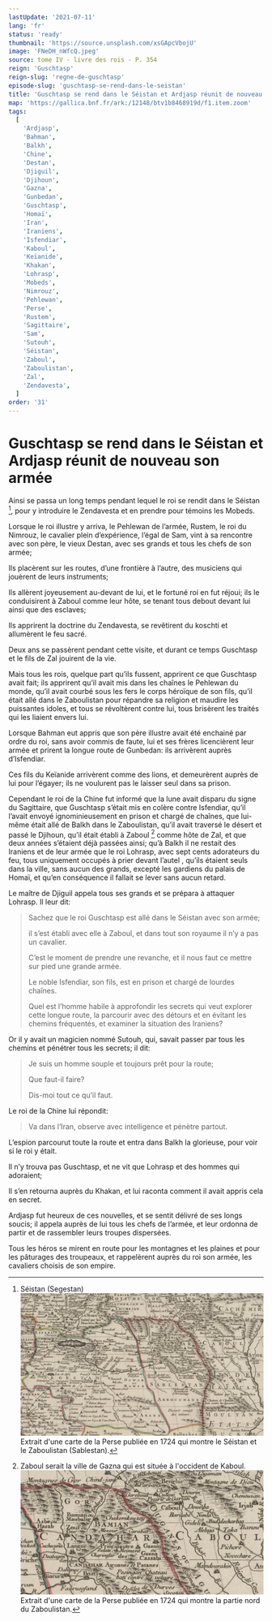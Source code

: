 ```yaml
---
lastUpdate: '2021-07-11'
lang: 'fr'
status: 'ready'
thumbnail: 'https://source.unsplash.com/xsGApcVbojU'
image: 'FNeDH_nWfcQ.jpeg'
source: tome IV - livre des rois - P. 354
reign: 'Guschtasp'
reign-slug: 'regne-de-guschtasp'
episode-slug: 'guschtasp-se-rend-dans-le-seistan'
title: 'Guschtasp se rend dans le Séistan et Ardjasp réunit de nouveau son armée | Le Livre des Rois | Shâhnâmeh'
map: 'https://gallica.bnf.fr/ark:/12148/btv1b8468919d/f1.item.zoom'
tags:
  [
    'Ardjasp',
    'Bahman',
    'Balkh',
    'Chine',
    'Destan',
    'Djiguil',
    'Djihoun',
    'Gazna',
    'Gunbedan',
    'Guschtasp',
    'Homaï',
    'Iran',
    'Iraniens',
    'Isfendiar',
    'Kaboul',
    'Keïanide',
    'Khakan',
    'Lohrasp',
    'Mobeds',
    'Nimrouz',
    'Pehlewan',
    'Perse',
    'Rustem',
    'Sagittaire',
    'Sam',
    'Sutouh',
    'Séistan',
    'Zaboul',
    'Zaboulistan',
    'Zal',
    'Zendavesta',
  ]
order: '31'
---
```


<!-- LTeX: language=fr -->

# Guschtasp se rend dans le Séistan et Ardjasp réunit de nouveau son armée

Ainsi se passa un long temps pendant lequel le roi se rendit dans le Séistan [^1], pour y introduire le Zendavesta et en prendre pour témoins les Mobeds.

Lorsque le roi illustre y arriva, le Pehlewan de l’armée, Rustem, le roi du Nimrouz, le cavalier plein d’expérience, l’égal de Sam, vint à sa rencontre avec son père, le vieux Destan, avec ses grands et tous les chefs de son armée;

Ils placèrent sur les routes, d’une frontière à l’autre, des musiciens qui jouèrent de leurs instruments;

Ils allèrent joyeusement au-devant de lui, et le fortuné roi en fut réjoui; ils le conduisirent à Zaboul comme leur hôte, se tenant tous debout devant lui ainsi que des esclaves;

Ils apprirent la doctrine du Zendavesta, se revêtirent du koschti et allumèrent le feu sacré.

Deux ans se passèrent pendant cette visite, et durant ce temps Guschtasp et le fils de Zal jouirent de la vie.

Mais tous les rois, quelque part qu’ils fussent, apprirent ce que Guschtasp avait fait; ils apprirent qu’il avait mis dans les chaînes le Pehlewan du monde, qu’il avait courbé sous les fers le corps héroïque de son fils, qu’il était allé dans le Zaboulistan pour répandre sa religion et maudire les puissantes idoles, et tous se révoltèrent contre lui, tous brisèrent les traités qui les liaient envers lui.

Lorsque Bahman eut appris que son père illustre avait été enchainé par ordre du roi, sans avoir commis de faute, lui et ses frères licencièrent leur armée et prirent la longue route de Gunbedan: ils arrivèrent auprès d’Isfendiar.

Ces fils du Keïanide arrivèrent comme des lions, et demeurèrent auprès de lui pour l’égayer; ils ne voulurent pas le laisser seul dans sa prison.

Cependant le roi de la Chine fut informé que la lune avait disparu du signe du Sagittaire, que Guschtasp s’était mis en colère contre Isfendiar, qu’il l’avait envoyé ignominieusement en prison et chargé de chaînes, que lui-même était allé de Balkh dans
le Zaboulistan, qu’il avait traversé le désert et passé le Djihoun, qu’il était établi à Zaboul [^2] comme hôte de Zal, et que deux années s’étaient déjà passées ainsi; qu’à Balkh il ne restait des Iraniens et de leur armée que le roi Lohrasp, avec sept cents adorateurs du feu, tous uniquement occupés à prier devant l’autel , qu’ils étaient seuls dans la ville, sans aucun des grands, excepté les gardiens du palais de Homaï, et qu’en conséquence il fallait se lever sans aucun retard.

Le maître de Djiguil appela tous ses grands et se prépara à attaquer Lohrasp. Il leur dit:

> Sachez que le roi Guschtasp est allé dans le Séistan avec son armée;
>
> il s’est établi avec elle à Zaboul, et dans tout son royaume il n’y a pas un cavalier.
>
> C’est le moment de prendre une revanche, et il nous faut ce mettre sur pied une grande armée.
>
> Le noble Isfendiar, son fils, est en prison et chargé de lourdes chaînes.
>
> Quel est l’homme habile à approfondir les secrets qui veut explorer cette longue route, la parcourir avec des détours et en évitant les chemins fréquentés, et examiner la situation des Iraniens?

Or il y avait un magicien nommé Sutouh, qui, savait passer par tous les chemins et pénétrer tous les secrets; il dit:

> Je suis un homme souple et toujours prêt pour la route;
>
> Que faut-il faire?
>
> Dis-moi tout ce qu’il faut.

Le roi de la Chine lui répondit:

> Va dans l’Iran, observe avec intelligence et pénètre partout.

L’espion parcourut toute la route et entra dans Balkh la glorieuse, pour voir si le roi y était.

Il n’y trouva pas Guschtasp, et ne vit que Lohrasp et des hommes qui adoraient;

Il s’en retourna auprès du Khakan, et lui raconta comment il avait appris cela en secret.

Ardjasp fut heureux de ces nouvelles, et se sentit délivré de ses longs soucis; il appela auprès de lui tous les chefs de l’armée, et leur ordonna de partir et de rassembler leurs troupes dispersées.

Tous les héros se mirent en route pour les montagnes et les plaines et pour les pâturages des troupeaux, et rappelèrent auprès du roi son armée, les cavaliers choisis de son empire.

[^1]: Séistan (Segestan) ![seistan](images/seistan.jpg) Extrait d'une carte de la Perse publiée en 1724 qui montre le Séistan et le Zaboulistan (Sablestan).
[^2]: Zaboul serait la ville de Gazna qui est située à l'occident de Kaboul. ![zaboul](images/zaboul.jpg) Extrait d'une carte de la Perse publiée en 1724 qui montre la partie nord du Zaboulistan.
